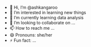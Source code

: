 - 👋 Hi, I’m @ashkangaroo
- 👀 I’m interested in learning new things
- 🌱 I’m currently learning data analysis 
- 💞️ I’m looking to collaborate on ...
- 📫 How to reach me ...
- 😄 Pronouns: she/her
- ⚡ Fun fact: ...

<!---
ashkangaroo/ashkangaroo is a ✨ special ✨ repository because its `README.md` (this file) appears on your GitHub profile.
You can click the Preview link to take a look at your changes.
--->
